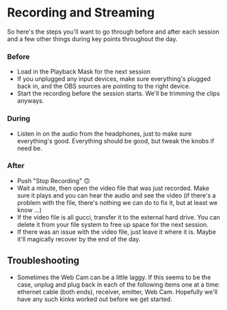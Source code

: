 # Recording and Streaming

So here's the steps you'll want to go through before and after each session and a few other things during key points throughout the day.

### Before

- Load in the Playback Mask for the next session
- If you unplugged any input devices, make sure everything's plugged back in, and the OBS sources are pointing to the right device.
- Start the recording before the session starts. We'll be trimming the clips anyways.

### During

- Listen in on the audio from the headphones, just to make sure everything's good. Everything should be good, but tweak the knobs if need be.

### After

- Push "Stop Recording" 🙃
- Wait a minute, then open the video file that was just recorded. Make sure it plays and you can hear the audio and see the video (if there's a problem with the file, there's nothing we can do to fix it, but at least we know ...)
- If the video file is all gucci, transfer it to the external hard drive. You can delete it from your file system to free up space for the next session.
- If there was an issue with the video file, just leave it where it is. Maybe it'll magically recover by the end of the day.

## Troubleshooting

- Sometimes the Web Cam can be a little laggy. If this seems to be the case, unplug and plug back in each of the following items one at a time: ethernet cable (both ends), receiver, emitter, Web Cam. Hopefully we'll have any such kinks worked out before we get started.
